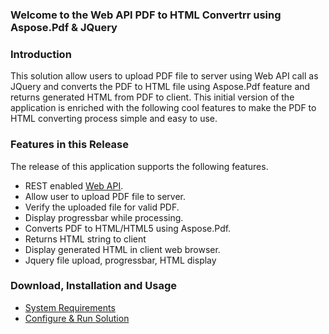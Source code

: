 ### Welcome to the Web API PDF to HTML Convertrr using Aspose.Pdf & JQuery

### Introduction
This solution allow users to upload PDF file to server using Web API call as JQuery and converts the PDF to HTML file using Aspose.Pdf feature and returns generated HTML from PDF to client. This initial version of the application is enriched with the following cool features to make the PDF to HTML converting process simple and easy to use.

### Features in this Release
The release of this application supports the following features.
* REST enabled [Web API](http://www.asp.net/web-api).
* Allow user to upload PDF file to server.
* Verify the uploaded file for valid PDF.
* Display progressbar while processing.
* Converts PDF to HTML/HTML5 using Aspose.Pdf.
* Returns HTML string to client
* Display generated HTML in client web browser.
* Jquery file upload, progressbar, HTML display

### Download, Installation and Usage
* [System Requirements](https://github.com/MRizwanKhan/PDF_TO_HTML_ASPOSE_JQUERY/wiki/Welcome-to-the-Web-API-PDF-to-HTML-Convertrr-using-Aspose.Pdf-&-JQuery)
* [Configure & Run Solution](https://github.com/MRizwanKhan/PDF_TO_HTML_ASPOSE_JQUERY/wiki/Welcome-to-the-Web-API-PDF-to-HTML-Convertrr-using-Aspose.Pdf-&-JQuery)

